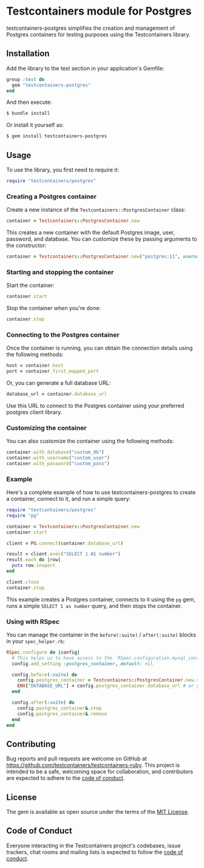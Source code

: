 # Testcontainers module for Postgres

testcontainers-postgres simplifies the creation and management of Postgres containers for testing purposes using the Testcontainers library.

## Installation

Add the library to the test section in your application's Gemfile:

```ruby
group :test do
  gem "testcontainers-postgres"
end
```

And then execute:

```bash
$ bundle install
```

Or install it yourself as:

```bash
$ gem install testcontainers-postgres
```


## Usage

To use the library, you first need to require it:

```ruby
require "testcontainers/postgres"
```

### Creating a Postgres container

Create a new instance of the `Testcontainers::PostgresContainer` class:

```ruby
container = Testcontainers::PostgresContainer.new
```


This creates a new container with the default Postgres image, user, password, and database. You can customize these by passing arguments to the constructor:

```ruby
container = Testcontainers::PostgresContainer.new("postgres:11", username: "custom_user", password: "custom_pass", database: "custom_db")
```

### Starting and stopping the container

Start the container:

```ruby
container.start
```

Stop the container when you're done:

```ruby
container.stop
```

### Connecting to the Postgres container

Once the container is running, you can obtain the connection details using the following methods:

```ruby
host = container.host
port = container.first_mapped_port
```

Or, you can generate a full database URL:

```ruby
database_url = container.database_url
```

Use this URL to connect to the Postgres container using your preferred postgres client library.

### Customizing the container

You can also customize the container using the following methods:

```ruby
container.with_database("custom_db")
container.with_username("custom_user")
container.with_password("custom_pass")
```

### Example

Here's a complete example of how to use testcontainers-postgres to create a container, connect to it, and run a simple query:

```ruby
require "testcontainers/postgres"
require "pg"

container = Testcontainers::PostgresContainer.new
container.start

client = PG.connect(container.database_url)

result = client.exec("SELECT 1 AS number")
result.each do |row|
  puts row.inspect
end

client.close
container.stop
```

This example creates a Postgres container, connects to it using the `pg` gem, runs a simple `SELECT 1 as number` query, and then stops the container.

### Using with RSpec

You can manage the container in the `before(:suite)` / `after(:suite)` blocks in your `spec_helper.rb`:

```ruby
RSpec.configure do |config|
  # This helps us to have access to the `RSpec.configuration.mysql_container` without using global variables.
  config.add_setting :postgres_container, default: nil

  config.before(:suite) do
    config.postgres_container = Testcontainers::PostgresContainer.new.start
    ENV["DATABASE_URL"] = config.postgres_container.database_url # or you can expose it to a fixed port and use database.yml for configuration
  end

  config.after(:suite) do
    config.postgres_container&.stop
    config.postgres_container&.remove
  end
end
```


## Contributing

Bug reports and pull requests are welcome on GitHub at https://github.com/testcontainers/testcontainers-ruby. This project is intended to be a safe, welcoming space for collaboration, and contributors are expected to adhere to the [code of conduct](https://github.com/testcontainers/testcontainers-ruby/blob/main/CODE_OF_CONDUCT.md).

## License

The gem is available as open source under the terms of the [MIT License](https://opensource.org/licenses/MIT).

## Code of Conduct

Everyone interacting in the Testcontainers project's codebases, issue trackers, chat rooms and mailing lists is expected to follow the [code of conduct](https://github.com/testcontainers/testcontainers-ruby/blob/main/CODE_OF_CONDUCT.md).
